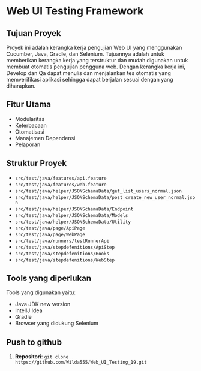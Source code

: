# Web UI Testing Framework

## Tujuan Proyek

Proyek ini adalah kerangka kerja pengujian Web UI yang menggunakan Cucumber, Java, Gradle, dan Selenium. 
Tujuannya adalah untuk memberikan kerangka kerja yang terstruktur dan mudah digunakan untuk membuat otomatis pengujian 
pengguna web. Dengan kerangka kerja ini, Develop dan Qa dapat menulis dan menjalankan tes otomatis 
yang memverifikasi aplikasi sehingga dapat berjalan sesuai dengan yang diharapkan.

## Fitur Utama

- Modularitas
- Keterbacaan
- Otomatisasi
- Manajemen Dependensi
- Pelaporan

## Struktur Proyek

- `src/test/java/features/api.feature`
- `src/test/java/features/web.feature`
- `src/test/java/helper/JSONSchemaData/get_list_users_normal.json`
- `src/test/java/helper/JSONSchemaData/post_create_new_user_normal.json`
- `src/test/java/helper/JSONSchemaData/Endpoint`
- `src/test/java/helper/JSONSchemaData/Models`
- `src/test/java/helper/JSONSchemaData/Utility`
- `src/test/java/page/ApiPage`
- `src/test/java/page/WebPage`
- `src/test/java/runners/testRunnerApi`
- `src/test/java/stepdefenitions/ApiStep`
- `src/test/java/stepdefenitions/Hooks`
- `src/test/java/stepdefenitions/WebStep`

## Tools yang diperlukan

Tools yang digunakan yaitu:
- Java JDK new version 
- IntelIJ Idea
- Gradle
- Browser yang didukung Selenium 

## Push to github

1. **Repositori**:
   `git clone https://github.com/Wilda555/Web_UI_Testing_19.git`
